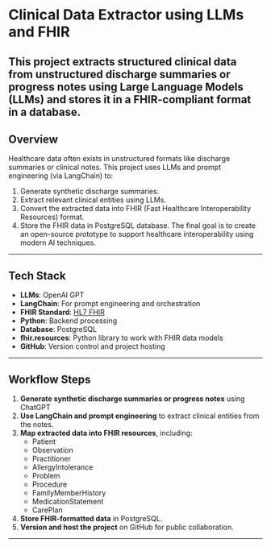 # Clinical Data Extractor using LLMs and FHIR

This project extracts structured clinical data from unstructured discharge summaries or progress notes using Large Language Models (LLMs) and stores it in a FHIR-compliant format in a database.
---
## Overview

Healthcare data often exists in unstructured formats like discharge summaries or clinical notes. This project uses LLMs and prompt engineering (via LangChain) to:
1. Generate synthetic discharge summaries.
2. Extract relevant clinical entities using LLMs.
3. Convert the extracted data into FHIR (Fast Healthcare Interoperability Resources) format.
4. Store the FHIR data in PostgreSQL database.
The final goal is to create an open-source prototype to support healthcare interoperability using modern AI techniques.
---
## Tech Stack
- **LLMs**: OpenAI GPT
- **LangChain**: For prompt engineering and orchestration
- **FHIR Standard**: [HL7 FHIR](https://www.hl7.org/fhir/)
- **Python**: Backend processing
- **Database**: PostgreSQL
- **fhir.resources**: Python library to work with FHIR data models
- **GitHub**: Version control and project hosting
---
##  Workflow Steps
1. **Generate synthetic discharge summaries or progress notes** using ChatGPT
2. **Use LangChain and prompt engineering** to extract clinical entities from the notes.
3. **Map extracted data into FHIR resources**, including:
    - Patient
    - Observation
    - Practitioner
    - AllergyIntolerance
    - Problem
    - Procedure
    - FamilyMemberHistory
    - MedicationStatement
    - CarePlan
4. **Store FHIR-formatted data** in PostgreSQL.
5. **Version and host the project** on GitHub for public collaboration.
---
